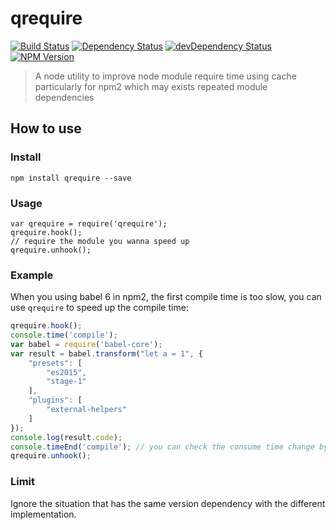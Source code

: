qrequire
======

[![Build Status](https://travis-ci.org/wuhy/qrequire.svg?branch=master)](https://travis-ci.org/wuhy/qrequire) [![Dependency Status](https://david-dm.org/wuhy/qrequire.svg)](https://david-dm.org/wuhy/qrequire) [![devDependency Status](https://david-dm.org/wuhy/qrequire/dev-status.svg)](https://david-dm.org/wuhy/qrequire#info=devDependencies) [![NPM Version](https://img.shields.io/npm/v/qrequire.svg?style=flat)](https://npmjs.org/package/qrequire)

> A node utility to improve node module require time using cache particularly for npm2 which may exists repeated module dependencies

## How to use

### Install

```shell
npm install qrequire --save
```
### Usage

```javasript
var qrequire = require('qrequire');
qrequire.hook();
// require the module you wanna speed up
qrequire.unhook();
```

### Example

When you using babel 6 in npm2, the first compile time is too slow, you can use `qrequire` to speed up the compile time:

```javascript
qrequire.hook();
console.time('compile');
var babel = require('babel-core');
var result = babel.transform("let a = 1", {
    "presets": [
        "es2015",
        "stage-1"
    ],
    "plugins": [
        "external-helpers"
    ]
});
console.log(result.code);
console.timeEnd('compile'); // you can check the consume time change by yourself
qrequire.unhook();

```

### Limit

Ignore the situation that has the same version dependency with the different implementation.
